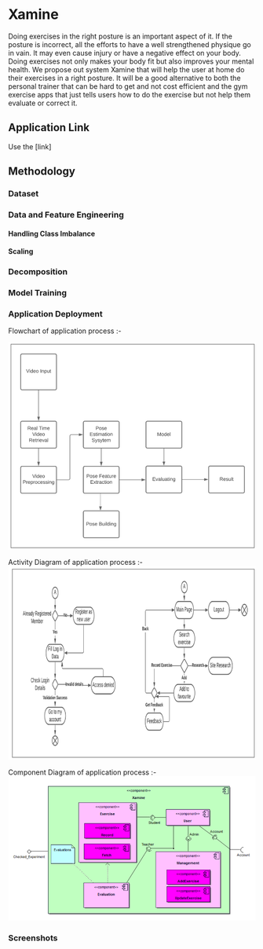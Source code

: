 # Xamine
Doing exercises in the right posture is an important aspect of it. If the posture is incorrect, all the efforts to have a well strengthened physique go in vain. It may even cause injury or have a negative effect on your body. Doing exercises not only makes your body fit but also improves your mental health. We propose out system Xamine that will help the user at home do their exercises in a right posture. It will be a good alternative to both the personal trainer that can be hard to get and not cost efficient and the gym exercise apps that just tells users how to do the exercise but not help them evaluate or correct it.  

## Application Link

Use the [link]

## Methodology
### Dataset


### Data and Feature Engineering
#### Handling Class Imbalance


#### Scaling

### Decomposition


### Model Training



### Application Deployment

Flowchart of application process :-

![plot](./flowchart.PNG)

Activity Diagram of application process :-
![plot](./Activity.PNG)

Component Diagram of application process :-
![plot](./component.PNG)

### Screenshots

